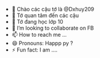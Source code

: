 - 👋 Chào các cậu tớ là @Dxhuy209
- 👀 Tớ quan tâm đến các cậu
- 🌱 Tớ đang học lớp 10
- 💞️ I’m looking to collaborate on FB
- 📫 How to reach me ...
- 😄 Pronouns: Happp py ?
- ⚡ Fun fact: I am ....

<!---
Dxhuy209/Dxhuy209 is a ✨ special ✨ repository because its `README.md` (this file) appears on your GitHub profile.
You can click the Preview link to take a look at your changes.
--->
